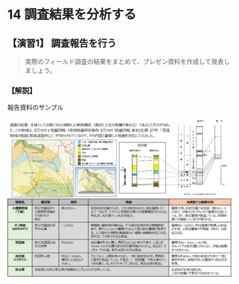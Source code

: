 # 14 調査結果を分析する

## 【演習1】 調査報告を行う  

> 実際のフィールド調査の結果をまとめて、プレゼン資料を作成して発表しましょう。  


### 【解説】  

報告資料のサンプル

![](./img/chapter14-01.png)  
![](./img/chapter14-02.png)  


